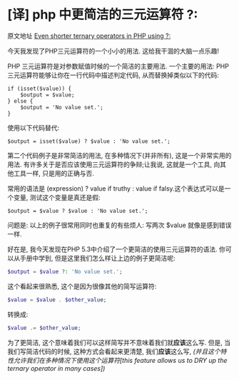 # [译] php 中更简洁的三元运算符 ?:


原文地址 [Even shorter ternary operators in PHP using ?:](https://mattstauffer.co/blog/even-shorter-ternary-operators-in-php-using)

今天我发现了PHP三元运算符的一个小小的用法. 这给我干涸的大脑一点乐趣!

PHP 三元运算符是对参数赋值时候的一个简洁的主要用法. 一个主要的用法: PHP 三元运算符能够让你在一行代码中描述判定代码, 从而替换掉类似以下的代码:

```
if (isset($value)) { 
    $output = $value;
} else { 
    $output = 'No value set.';
}
```
使用以下代码替代:

```
$output = isset($value) ? $value : 'No value set.';
```
第二个代码例子是非常简洁的用法, 在多种情况下(并非所有), 这是一个非常实用的用法. 有许多关于是否应该使用三元运算符的争辩;让我说, 这就是一个工具, 向其他工具一样, 只是用的正确与否.

常用的语法是 (expression) ? value if truthy : value if falsy.这个表达式可以是一个变量, 测试这个变量是真还是假:

```
$output = $value ? $value : 'No value set.';
```
问题是: 以上的例子很常用同时也重复的有些烦人: 写两次 $value 就像是感到错误一样.

好在是, 我今天发现在PHP 5.3中介绍了一个更简洁的使用三元运算符的语法. 你可以从手册中学到, 但是这里我们怎么样让上边的例子更简洁呢:

```php
$output = $value ?: 'No value set.';
```
这个看起来很熟悉, 这个是因为很像其他的简写运算符:

```php
$value = $value . $other_value;
```
转换成:

```php
$value .= $other_value;
```
为了更简洁, 这个意味着我们可以这样简写并不意味着我们就**应该**这么写. 但是, 当我们写简洁代码的时候, 这种方式会看起来更清楚, 我们**应该**这么写, _(并且这个特性允许我们在多种情况下使用这个运算符[this feature allows us to DRY up the ternary operator in many cases])_


